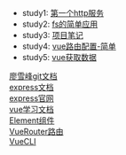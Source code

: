 * study1: [第一个http服务](https://github.com/mohui/nodeStudy/blob/master/study-1.md)
* study2: [fs的简单应用](https://github.com/mohui/nodeStudy/blob/master/study-2.md)
* study3: [项目笔记](https://github.com/mohui/nodeStudy/blob/master/study-3.md)
* study4: [vue路由配置-简单](https://github.com/mohui/nodeStudy/blob/master/study-4.md)
* study5: [vue获取数据](https://github.com/mohui/nodeStudy/blob/master/study-5.md)


[廖雪峰git文档](https://www.liaoxuefeng.com/wiki/896043488029600/896827951938304)  
[express文档](https://www.cnblogs.com/mq0036/p/5243312.html)  
[express官网](https://expressjs.com/zh-cn/)  
[vue学习文档](https://cn.vuejs.org/v2/guide/)  
[Element组件](https://element.eleme.cn/#/zh-CN/component/input)  
[VueRouter路由](https://router.vuejs.org/zh/installation.html)  
[VueCLI](https://cli.vuejs.org/zh/guide/)